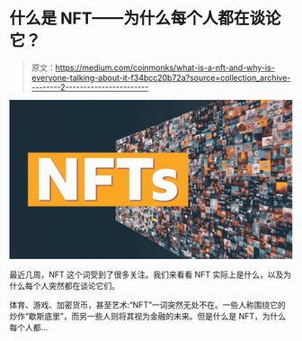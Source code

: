 # 什么是 NFT——为什么每个人都在谈论它？

> 原文：<https://medium.com/coinmonks/what-is-a-nft-and-why-is-everyone-talking-about-it-f34bcc20b72a?source=collection_archive---------2----------------------->

![](img/ffc459db1e5e469f3b22231851055988.png)

最近几周，NFT 这个词受到了很多关注。我们来看看 NFT 实际上是什么，以及为什么每个人突然都在谈论它们。

体育、游戏、加密货币，甚至艺术:“NFT”一词突然无处不在。一些人称围绕它的炒作“歇斯底里”，而另一些人则将其视为金融的未来。但是什么是 NFT，为什么每个人都…